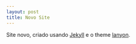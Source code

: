 ```yaml
---
layout: post
title: Novo Site
---
```


Site novo, criado usando [Jekyll](http://jekyllrb.com) e o theme [lanyon](http://lanyon.getpoole.com/).
